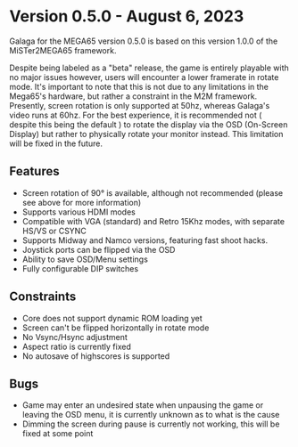 Version 0.5.0 - August 6, 2023
==============================

Galaga for the MEGA65 version 0.5.0 is based on this version 1.0.0 of the MiSTer2MEGA65 framework.

Despite being labeled as a "beta" release, the game is entirely playable with no major issues however, users will encounter a lower framerate in rotate mode. It's important to note that this is not due to any limitations in the Mega65's hardware, but rather a constraint in the M2M framework. Presently, screen rotation is only supported at 50hz, whereas Galaga's video runs at 60hz. For the best experience, it is recommended not ( despite this being the default ) to rotate the display via the OSD (On-Screen Display) but rather to physically rotate your monitor instead. This limitation will be fixed in the future.

## Features
* Screen rotation of 90° is available, although not recommended (please see above for more information)
* Supports various HDMI modes
* Compatible with VGA (standard) and Retro 15Khz modes, with separate HS/VS or CSYNC
* Supports Midway and Namco versions, featuring fast shoot hacks.
* Joystick ports can be flipped via the OSD
* Ability to save OSD/Menu settings
* Fully configurable DIP switches

## Constraints 
* Core does not support dynamic ROM loading yet
* Screen can't be flipped horizontally in rotate mode
* No Vsync/Hsync adjustment
* Aspect ratio is currently fixed
* No autosave of highscores is supported


## Bugs
* Game may enter an undesired state when unpausing the game or leaving the OSD menu, it is currently unknown as to what is the cause
* Dimming the screen during pause is currently not working, this will be fixed at some point










